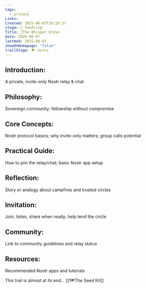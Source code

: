 ```yaml
---
tags:
  - privacy
Links: 
Created: 2025-06-07T18:29:37
stage: 🌱 Seedling
Title: 🍃The Whisper Grove
date: 2025-06-07
lastmod: 2025-06-07
showOnHomepage: "false"
trailStage: 🏞 Vista
---
```


## Introduction:
A private, invite-only Nostr relay & chat

## Philosophy: 
Sovereign community; fellowship without compromise

## Core Concepts: 
Nostr protocol basics; why invite-only matters; group calls potential

## Practical Guide: 
How to join the relay/chat; basic Nostr app setup

## Reflection: 
Story or analogy about campfires and trusted circles

## Invitation: 
Join, listen, share when ready; help tend the circle

## Community: 
Link to community guidelines and relay status

## Resources: 
Recommended Nostr apps and tutorials

This trail is almost at its end... [[🗺The Seed Kit]]
